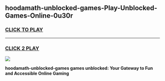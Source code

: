 
## hoodamath-unblocked-games-Play-Unblocked-Games-Online-0u30r
<h3>
<a href="https://premium76.site?title=hoodamath-unblocked-games&ref=24A">CLICK TO PLAY</a></h3>
<hr>

<h3>
<a href="https://premium76.site?title=hoodamath-unblocked-games&ref=24A">CLICK 2 PLAY</a>
  
</h3>

<a href="https://premium76.site?title=hoodamath-unblocked-games&ref=24A"><img src="https://clearcache.store/games.png"></a>


**hoodamath-unblocked-games games unblocked: Your Gateway to Fun and Accessible Online Gaming**
